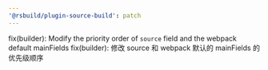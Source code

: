 ```yaml
---
'@rsbuild/plugin-source-build': patch
---
```


fix(builder): Modify the priority order of `source` field and the webpack default mainFields
fix(builder): 修改 source 和 webpack 默认的 mainFields 的优先级顺序

